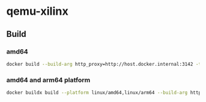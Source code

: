# qemu-xilinx

## Build

### amd64
```sh
docker build --build-arg http_proxy=http://host.docker.internal:3142 -t mikoto2000/qemu-xilinx:latest -f Dockerfile_2022.2 .
```

### amd64 and arm64 platform

```sh
docker buildx build --platform linux/amd64,linux/arm64 --build-arg http_proxy=http://host.docker.internal:3142 --push -t mikoto2000/qemu-xilinx:latest -f Dockerfile_2022.2 .
```


